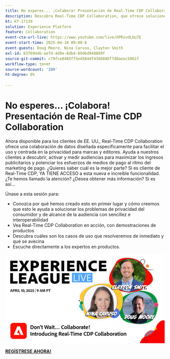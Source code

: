 ```yaml
---
title: No esperes... ¡Colabora! Presentación de Real-Time CDP Collaboration
description: Descubra Real-Time CDP Collaboration, que ofrece soluciones de datos centradas en la privacidad para marcas y editores a fin de mejorar la activación de audiencias, maximizar los ingresos publicitarios y optimizar los esfuerzos de medios de pago, con demostraciones de productos, perspectivas de expertos y próximos casos de uso.
kt: KT-17139
solution: Experience Platform
feature: Collaboration
event-cta-url-live: https://www.youtube.com/live/OPRzvdLUu7E
event-start-time: 2025-04-10 09:00-8
event-guests: Doug Moore, Nina Caruso, Clayton Smith
exl-id: 6376944b-eefd-4d9e-8db4-89d6d948889f
source-git-commit: c79fce8485ff5e4584df436688bf7d0aeac5061f
workflow-type: tm+mt
source-wordcount: '200'
ht-degree: 0%

---
```


# No esperes... ¡Colabora! Presentación de Real-Time CDP Collaboration

Ahora disponible para los clientes de EE. UU., Real-Time CDP Collaboration ofrece una colaboración de datos diseñada específicamente para facilitar el uso y centrada en la privacidad para marcas y editores. Ayuda a nuestros clientes a descubrir, activar y medir audiencias para maximizar los ingresos publicitarios y potenciar los esfuerzos de medios de pago al ritmo del marketing de pago. ¿Quieres saber cuál es la mejor parte? Si es cliente de Real-Time CDP, YA TIENE ACCESO a esta nueva e increíble funcionalidad. ¿Te hemos llamado la atención? ¿Desea obtener más información? Si es así...

Únase a esta sesión para:

* Conozca por qué hemos creado esto en primer lugar y cómo creemos que esto le ayuda a solucionar los problemas de privacidad del consumidor y de alcance de la audiencia con sencillez e interoperabilidad
* Vea Real-Time CDP Collaboration en acción, con demostraciones de productos
* Descubra cuáles son los casos de uso que resolveremos de inmediato y qué se avecina
* Escuche directamente a los expertos en productos.

[![ExL ACTIVO el 10 de abril de 2025](assets/WebBanner_Apr10_2025.jpg)](https://engage.adobe.com/ExpLeagueLive-250410.html)

[**REGÍSTRESE AHORA!**](https://engage.adobe.com/ExpLeagueLive-250410.html)
